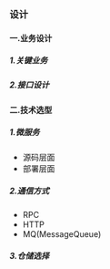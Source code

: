 ### 设计
#### 一.业务设计
##### 1.关键业务
##### 2.接口设计

#### 二.技术选型

##### 1.微服务
* 源码层面
* 部署层面

##### 2.通信方式
* RPC
* HTTP
* MQ(MessageQueue)

##### 3.仓储选择